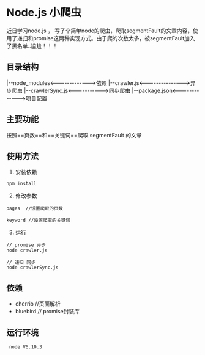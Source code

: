 # Node.js 小爬虫
近日学习node.js ， 写了个简单node的爬虫，爬取segmentFault的文章内容，使用了递归和promise这两种实现方式。由于爬的次数太多，被segmentFault加入了黑名单..尴尬！！！

## 目录结构

|--node_modules<------------->依赖
|--crawler.js<--------------->异步爬虫
|--crawlerSync.js<----------->同步爬虫
|--package.json<------------->项目配置


## 主要功能

按照==页数==和==关键词==爬取 segmentFault 的文章

## 使用方法

1. 安装依赖
```
npm install
```
2. 修改参数

```
pages  //设置爬取的页数

keyword //设置爬取的关键词

```


3. 运行

```
// promise 异步
node crawler.js

// 递归 同步
node crawlerSync.js

```

## 依赖

- cherrio //页面解析
- bluebird  // promise封装库

## 运行环境

```
 node V6.10.3
```